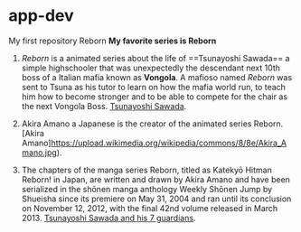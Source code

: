 # app-dev
My first repository
Reborn
      **My favorite series is Reborn**
1. *Reborn* is a animated series about the life of ==Tsunayoshi Sawada== a simple highschooler that was unexpectedly the descendant next 10th boss of a Italian mafia known as **Vongola**. A mafioso named *Reborn* was sent to Tsuna as his tutor to learn on how the mafia world run, to teach him how to become stronger and to be able to compete for the chair as the next Vongola Boss.
   [Tsunayoshi Sawada](https://static.wikia.nocookie.net/reborn/images/9/97/Tsuna_%26_Natsu_WTNR.PNG/revision/latest/scale-to-width-down/1000?cb=20100918105346).

3. Akira Amano a Japanese is the creator of the animated series Reborn.
   [Akira Amano]https://upload.wikimedia.org/wikipedia/commons/8/8e/Akira_Amano.jpg).

4. The chapters of the manga series Reborn, titled as Katekyō Hitman Reborn! in Japan, are written and drawn by Akira Amano and have been serialized in the shōnen manga anthology Weekly Shōnen Jump by Shueisha since its premiere on May 31, 2004 and ran until its conclusion on November 12, 2012, with the final 42nd volume released in March 2013.
   [Tsunayoshi Sawada and his 7 guardians](https://www.imdb.com/title/tt1224144/mediaviewer/rm3312450817/?ref_=tt_ov_i).
